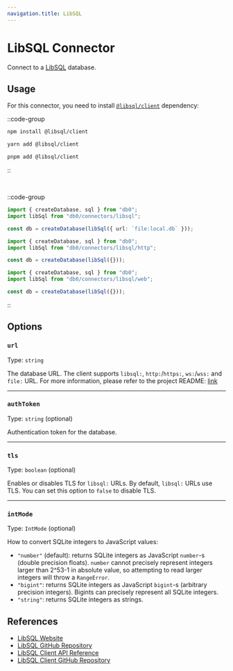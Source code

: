```yaml
---
navigation.title: LibSQL
---
```


# LibSQL Connector

Connect to a [LibSQL](https://libsql.org/) database.

## Usage

For this connector, you need to install [`@libsql/client`](https://www.npmjs.com/package/@libsql/client) dependency:

::code-group

```sh [npm]
npm install @libsql/client
```

```sh [Yarn]
yarn add @libsql/client
```

```sh [pnpm]
pnpm add @libsql/client
```

::

<br>

::code-group

```ts [Node.js]
import { createDatabase, sql } from "db0";
import libSql from "db0/connectors/libsql";

const db = createDatabase(libSql({ url: `file:local.db` }));
```

```ts [Http]
import { createDatabase, sql } from "db0";
import libSql from "db0/connectors/libsql/http";

const db = createDatabase(libSql({}));
```

```ts [Web]
import { createDatabase, sql } from "db0";
import libSql from "db0/connectors/libsql/web";

const db = createDatabase(libSql({}));
```

::

## Options

### `url`

Type: `string`

The database URL. The client supports `libsql:`, `http:`/`https:`, `ws:`/`wss:` and `file:` URL. For more information, please refer to the project README: [link](https://github.com/libsql/libsql-client-ts#supported-urls)

---

### `authToken`

Type: `string` (optional)

Authentication token for the database.

---

### `tls`

Type: `boolean` (optional)

Enables or disables TLS for `libsql:` URLs. By default, `libsql:` URLs use TLS. You can set this option to `false` to disable TLS.

---

### `intMode`

Type: `IntMode` (optional)

How to convert SQLite integers to JavaScript values:

- `"number"` (default): returns SQLite integers as JavaScript `number`-s (double precision floats). `number` cannot precisely represent integers larger than 2^53-1 in absolute value, so attempting to read larger integers will throw a `RangeError`.
- `"bigint"`: returns SQLite integers as JavaScript `bigint`-s (arbitrary precision integers). Bigints can precisely represent all SQLite integers.
- `"string"`: returns SQLite integers as strings.

## References

- [LibSQL Website](https://libsql.org/)
- [LibSQL GitHub Repository](https://github.com/libsql/libsql)
- [LibSQL Client API Reference](https://libsql.org/libsql-client-ts/index.html)
- [LibSQL Client GitHub Repository](https://github.com/libsql/libsql-client-ts)
